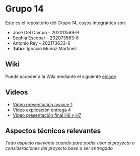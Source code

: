 # Grupo 14

Este es el repositorio del *Grupo 14*, cuyos integrantes son:

* José Del Campo - 202011569-9
* Sophia Escobar - 202073563-8
* Antonio Rey - 202173633-6
* **Tutor**: Ignacio Muñoz Martinez

## Wiki

Puede acceder a la Wiki mediante el siguiente [enlace](https://gitlab.inf.utfsm.cl/jose.delcampo/proyecto-analisis-de-software/-/wikis/Proyecto-software-de-toma-de-horas)

## Videos

* [Video presentación avance 1](https://youtu.be/BfPV3qg5CJ0)
* [Video explicación entrega 4](https://youtu.be/Iz90Fn5expw)
* [Video presentación final H6 y H7](https://youtu.be/XOPSyKyjeQM)

## Aspectos técnicos relevantes

_Todo aspecto relevante cuando para poder usar el proyecto o consideraciones del proyecto base a ser entregado_
